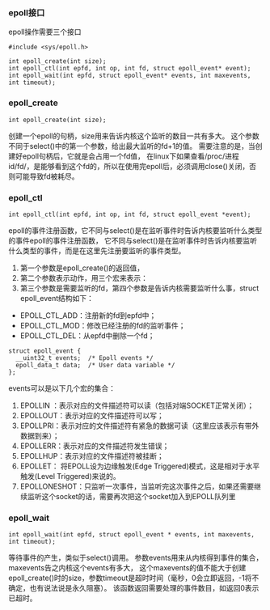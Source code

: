 ### epoll接口

epoll操作需要三个接口

```
#include <sys/epoll.h>

int epoll_create(int size);
int epoll_ctl(int epfd, int op, int fd, struct epoll_event* event);
int epoll_wait(int epfd, struct epoll_event* events, int maxevents, int timeout);

```

### epoll_create
```
int epoll_create(int size);
```

创建一个epoll的句柄，size用来告诉内核这个监听的数目一共有多大。
这个参数不同于select()中的第一个参数，给出最大监听的fd+1的值。
需要注意的是，当创建好epoll句柄后，它就是会占用一个fd值，
在linux下如果查看/proc/进程id/fd/，是能够看到这个fd的，所以在使用完epoll后，必须调用close()关闭，否则可能导致fd被耗尽。


### epoll_ctl
```
int epoll_ctl(int epfd, int op, int fd, struct epoll_event *event);
```
epoll的事件注册函数，它不同与select()是在监听事件时告诉内核要监听什么类型的事件epoll的事件注册函数，
它不同与select()是在监听事件时告诉内核要监听什么类型的事件，而是在这里先注册要监听的事件类型。
1. 第一个参数是epoll_create()的返回值，
2. 第二个参数表示动作，用三个宏来表示：
3. 第三个参数是需要监听的fd，第四个参数是告诉内核需要监听什么事，struct epoll_event结构如下：


- EPOLL_CTL_ADD：注册新的fd到epfd中；
- EPOLL_CTL_MOD：修改已经注册的fd的监听事件；
- EPOLL_CTL_DEL：从epfd中删除一个fd；

```
struct epoll_event {
  __uint32_t events;  /* Epoll events */
  epoll_data_t data;  /* User data variable */
};
```
events可以是以下几个宏的集合：

1. EPOLLIN ：表示对应的文件描述符可以读（包括对端SOCKET正常关闭）；
2. EPOLLOUT：表示对应的文件描述符可以写；
3. EPOLLPRI：表示对应的文件描述符有紧急的数据可读（这里应该表示有带外数据到来）；
4. EPOLLERR：表示对应的文件描述符发生错误；
5. EPOLLHUP：表示对应的文件描述符被挂断；
6. EPOLLET： 将EPOLL设为边缘触发(Edge Triggered)模式，这是相对于水平触发(Level Triggered)来说的。
7. EPOLLONESHOT：只监听一次事件，当监听完这次事件之后，如果还需要继续监听这个socket的话，需要再次把这个socket加入到EPOLL队列里



### epoll_wait
```
int epoll_wait(int epfd, struct epoll_event * events, int maxevents, int timeout);
```

等待事件的产生，类似于select()调用。
参数events用来从内核得到事件的集合，maxevents告之内核这个events有多大，
这个maxevents的值不能大于创建epoll_create()时的size，参数timeout是超时时间（毫秒，0会立即返回，-1将不确定，也有说法说是永久阻塞）。
该函数返回需要处理的事件数目，如返回0表示已超时。

